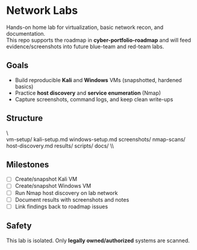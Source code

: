 ﻿# Network Labs

Hands-on home lab for virtualization, basic network recon, and documentation.  
This repo supports the roadmap in **cyber-portfolio-roadmap** and will feed evidence/screenshots into future blue-team and red-team labs.

## Goals
- Build reproducible **Kali** and **Windows** VMs (snapshotted, hardened basics)
- Practice **host discovery** and **service enumeration** (Nmap)
- Capture screenshots, command logs, and keep clean write-ups

## Structure
\\\
vm-setup/
  kali-setup.md
  windows-setup.md
  screenshots/
nmap-scans/
  host-discovery.md
  results/
scripts/
docs/
\\\

## Milestones
- [ ] Create/snapshot Kali VM
- [ ] Create/snapshot Windows VM
- [ ] Run Nmap host discovery on lab network
- [ ] Document results with screenshots and notes
- [ ] Link findings back to roadmap issues

## Safety
This lab is isolated. Only **legally owned/authorized** systems are scanned.
